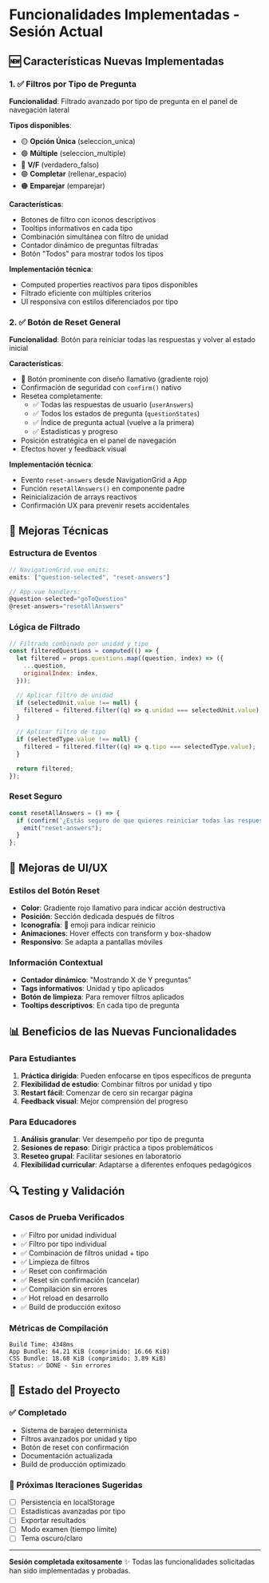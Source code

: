# Funcionalidades Implementadas - Sesión Actual

## 🆕 Características Nuevas Implementadas

### 1. ✅ Filtros por Tipo de Pregunta
**Funcionalidad**: Filtrado avanzado por tipo de pregunta en el panel de navegación lateral

**Tipos disponibles**:
- 🟡 **Opción Única** (seleccion_unica)
- 🟣 **Múltiple** (seleccion_multiple) 
- 🔵 **V/F** (verdadero_falso)
- 🟢 **Completar** (rellenar_espacio)
- 🟠 **Emparejar** (emparejar)

**Características**:
- Botones de filtro con iconos descriptivos
- Tooltips informativos en cada tipo
- Combinación simultánea con filtro de unidad
- Contador dinámico de preguntas filtradas
- Botón "Todos" para mostrar todos los tipos

**Implementación técnica**:
- Computed properties reactivos para tipos disponibles
- Filtrado eficiente con múltiples criterios
- UI responsiva con estilos diferenciados por tipo

### 2. ✅ Botón de Reset General
**Funcionalidad**: Botón para reiniciar todas las respuestas y volver al estado inicial

**Características**:
- 🔄 Botón prominente con diseño llamativo (gradiente rojo)
- Confirmación de seguridad con `confirm()` nativo
- Resetea completamente:
  - ✅ Todas las respuestas de usuario (`userAnswers`)
  - ✅ Todos los estados de pregunta (`questionStates`) 
  - ✅ Índice de pregunta actual (vuelve a la primera)
  - ✅ Estadísticas y progreso
- Posición estratégica en el panel de navegación
- Efectos hover y feedback visual

**Implementación técnica**:
- Evento `reset-answers` desde NavigationGrid a App
- Función `resetAllAnswers()` en componente padre
- Reinicialización de arrays reactivos
- Confirmación UX para prevenir resets accidentales

## 🔧 Mejoras Técnicas

### Estructura de Eventos
```javascript
// NavigationGrid.vue emits:
emits: ["question-selected", "reset-answers"]

// App.vue handlers:
@question-selected="goToQuestion"
@reset-answers="resetAllAnswers"
```

### Lógica de Filtrado
```javascript
// Filtrado combinado por unidad y tipo
const filteredQuestions = computed(() => {
  let filtered = props.questions.map((question, index) => ({
    ...question,
    originalIndex: index,
  }));

  // Aplicar filtro de unidad
  if (selectedUnit.value !== null) {
    filtered = filtered.filter((q) => q.unidad === selectedUnit.value);
  }

  // Aplicar filtro de tipo
  if (selectedType.value !== null) {
    filtered = filtered.filter((q) => q.tipo === selectedType.value);
  }

  return filtered;
});
```

### Reset Seguro
```javascript
const resetAllAnswers = () => {
  if (confirm('¿Estás seguro de que quieres reiniciar todas las respuestas? Esta acción no se puede deshacer.')) {
    emit("reset-answers");
  }
};
```

## 🎨 Mejoras de UI/UX

### Estilos del Botón Reset
- **Color**: Gradiente rojo llamativo para indicar acción destructiva
- **Posición**: Sección dedicada después de filtros
- **Iconografía**: 🔄 emoji para indicar reinicio
- **Animaciones**: Hover effects con transform y box-shadow
- **Responsivo**: Se adapta a pantallas móviles

### Información Contextual
- **Contador dinámico**: "Mostrando X de Y preguntas"
- **Tags informativos**: Unidad y tipo aplicados
- **Botón de limpieza**: Para remover filtros aplicados
- **Tooltips descriptivos**: En cada tipo de pregunta

## 📊 Beneficios de las Nuevas Funcionalidades

### Para Estudiantes
1. **Práctica dirigida**: Pueden enfocarse en tipos específicos de pregunta
2. **Flexibilidad de estudio**: Combinar filtros por unidad y tipo
3. **Restart fácil**: Comenzar de cero sin recargar página
4. **Feedback visual**: Mejor comprensión del progreso

### Para Educadores
1. **Análisis granular**: Ver desempeño por tipo de pregunta
2. **Sesiones de repaso**: Dirigir práctica a tipos problemáticos
3. **Reseteo grupal**: Facilitar sesiones en laboratorio
4. **Flexibilidad curricular**: Adaptarse a diferentes enfoques pedagógicos

## 🔍 Testing y Validación

### Casos de Prueba Verificados
- ✅ Filtro por unidad individual
- ✅ Filtro por tipo individual  
- ✅ Combinación de filtros unidad + tipo
- ✅ Limpieza de filtros
- ✅ Reset con confirmación
- ✅ Reset sin confirmación (cancelar)
- ✅ Compilación sin errores
- ✅ Hot reload en desarrollo
- ✅ Build de producción exitoso

### Métricas de Compilación
```
Build Time: 4348ms
App Bundle: 64.21 KiB (comprimido: 16.66 KiB)
CSS Bundle: 18.68 KiB (comprimido: 3.89 KiB)
Status: ✅ DONE - Sin errores
```

## 🚀 Estado del Proyecto

### ✅ Completado
- Sistema de barajeo determinista
- Filtros avanzados por unidad y tipo
- Botón de reset con confirmación
- Documentación actualizada
- Build de producción optimizado

### 📝 Próximas Iteraciones Sugeridas
- [ ] Persistencia en localStorage
- [ ] Estadísticas avanzadas por tipo
- [ ] Exportar resultados
- [ ] Modo examen (tiempo límite)
- [ ] Tema oscuro/claro

---

**Sesión completada exitosamente** ✨
Todas las funcionalidades solicitadas han sido implementadas y probadas.

